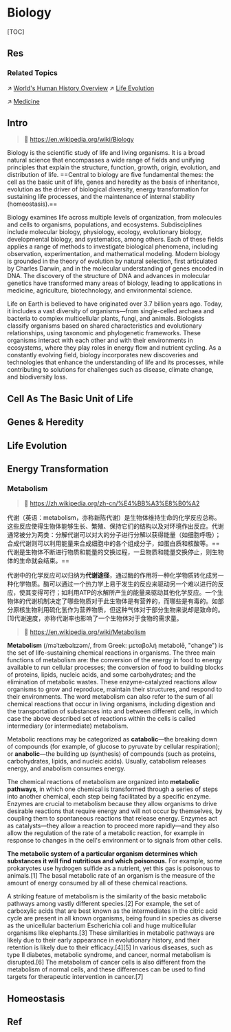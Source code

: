 # Biology

[TOC]



## Res
### Related Topics
↗ [World's Human History Overview](../../📜%20World's%20Human%20History%20Overview/World's%20Human%20History%20Overview.md)
↗ [Life Evolution](../../📜%20World's%20Human%20History%20Overview/Life%20Evolution.md)

↗ [Medicine](../../Human%20Development/Medicine/Medicine.md)



## Intro
> 🔗 https://en.wikipedia.org/wiki/Biology

Biology is the scientific study of life and living organisms. It is a broad natural science that encompasses a wide range of fields and unifying principles that explain the structure, function, growth, origin, evolution, and distribution of life. ==Central to biology are five fundamental themes: the cell as the basic unit of life, genes and heredity as the basis of inheritance, evolution as the driver of biological diversity, energy transformation for sustaining life processes, and the maintenance of internal stability (homeostasis).==

Biology examines life across multiple levels of organization, from molecules and cells to organisms, populations, and ecosystems. Subdisciplines include molecular biology, physiology, ecology, evolutionary biology, developmental biology, and systematics, among others. Each of these fields applies a range of methods to investigate biological phenomena, including observation, experimentation, and mathematical modeling. Modern biology is grounded in the theory of evolution by natural selection, first articulated by Charles Darwin, and in the molecular understanding of genes encoded in DNA. The discovery of the structure of DNA and advances in molecular genetics have transformed many areas of biology, leading to applications in medicine, agriculture, biotechnology, and environmental science.

Life on Earth is believed to have originated over 3.7 billion years ago. Today, it includes a vast diversity of organisms—from single-celled archaea and bacteria to complex multicellular plants, fungi, and animals. Biologists classify organisms based on shared characteristics and evolutionary relationships, using taxonomic and phylogenetic frameworks. These organisms interact with each other and with their environments in ecosystems, where they play roles in energy flow and nutrient cycling. As a constantly evolving field, biology incorporates new discoveries and technologies that enhance the understanding of life and its processes, while contributing to solutions for challenges such as disease, climate change, and biodiversity loss.



## Cell As The Basic Unit of Life



## Genes & Heredity



## Life Evolution



## Energy Transformation
### Metabolism
> 🔗 https://zh.wikipedia.org/zh-cn/%E4%BB%A3%E8%B0%A2

代谢（英语：metabolism，亦称新陈代谢）是生物体维持生命的化学反应总称。这些反应使得生物体能够生长、繁殖、保持它们的结构以及对环境作出反应。代谢通常被分为两类：分解代谢可以对大的分子进行分解以获得能量（如细胞呼吸）；合成代谢则可以利用能量来合成细胞中的各个组成分子，如蛋白质和核酸等。==代谢是生物体不断进行物质和能量的交换过程，一旦物质和能量交换停止，则生物体的生命就会结束。==

代谢中的化学反应可以归纳为**代谢途径**，通过酶的作用将一种化学物质转化成另一种化学物质。酶可以通过一个热力学上易于发生的反应来驱动另一个难以进行的反应，使其变得可行；如利用ATP的水解所产生的能量来驱动其他化学反应。一个生物体的代谢机制决定了哪些物质对于此生物体是有营养的，而哪些是有毒的。如部分原核生物利用硫化氢作为营养物质，但这种气体对于部分生物来说却是致命的。[1]代谢速度，亦称代谢率也影响了一个生物体对于食物的需求量。

> 🔗 https://en.wikipedia.org/wiki/Metabolism

**Metabolism** (/məˈtæbəlɪzəm/, from Greek: μεταβολή metabolē, "change") is the set of life-sustaining chemical reactions in organisms. The three main functions of metabolism are: the conversion of the energy in food to energy available to run cellular processes; the conversion of food to building blocks of proteins, lipids, nucleic acids, and some carbohydrates; and the elimination of metabolic wastes. These enzyme-catalyzed reactions allow organisms to grow and reproduce, maintain their structures, and respond to their environments. The word metabolism can also refer to the sum of all chemical reactions that occur in living organisms, including digestion and the transportation of substances into and between different cells, in which case the above described set of reactions within the cells is called intermediary (or intermediate) metabolism.

Metabolic reactions may be categorized as **catabolic**—the breaking down of compounds (for example, of glucose to pyruvate by cellular respiration); or **anabolic**—the building up (synthesis) of compounds (such as proteins, carbohydrates, lipids, and nucleic acids). Usually, catabolism releases energy, and anabolism consumes energy.

The chemical reactions of metabolism are organized into **metabolic pathways**, in which one chemical is transformed through a series of steps into another chemical, each step being facilitated by a specific enzyme. Enzymes are crucial to metabolism because they allow organisms to drive desirable reactions that require energy and will not occur by themselves, by coupling them to spontaneous reactions that release energy. Enzymes act as catalysts—they allow a reaction to proceed more rapidly—and they also allow the regulation of the rate of a metabolic reaction, for example in response to changes in the cell's environment or to signals from other cells.

**The metabolic system of a particular organism determines which substances it will find nutritious and which poisonous.** For example, some prokaryotes use hydrogen sulfide as a nutrient, yet this gas is poisonous to animals.[1] The basal metabolic rate of an organism is the measure of the amount of energy consumed by all of these chemical reactions.

A striking feature of metabolism is the similarity of the basic metabolic pathways among vastly different species.[2] For example, the set of carboxylic acids that are best known as the intermediates in the citric acid cycle are present in all known organisms, being found in species as diverse as the unicellular bacterium Escherichia coli and huge multicellular organisms like elephants.[3] These similarities in metabolic pathways are likely due to their early appearance in evolutionary history, and their retention is likely due to their efficacy.[4][5] In various diseases, such as type II diabetes, metabolic syndrome, and cancer, normal metabolism is disrupted.[6] The metabolism of cancer cells is also different from the metabolism of normal cells, and these differences can be used to find targets for therapeutic intervention in cancer.[7]



## Homeostasis



## Ref
